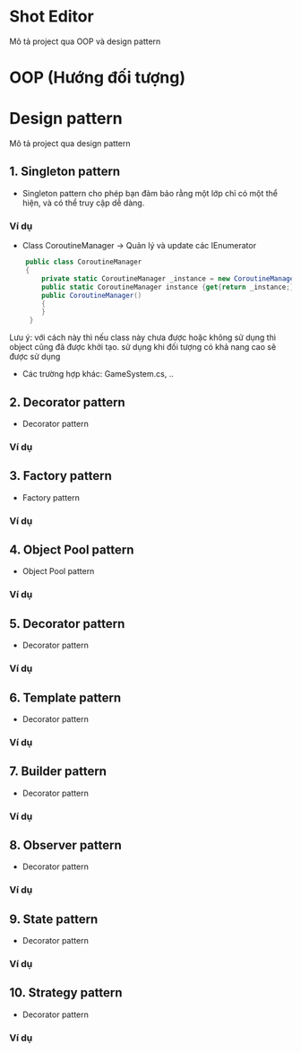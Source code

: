 # Shot Editor
Mô tả project qua OOP và design pattern
# OOP (Hướng đối tượng)

# Design pattern
Mô tả project qua design pattern
## 1. Singleton pattern
- Singleton pattern cho phép bạn đảm bảo rằng một lớp chỉ có một thể hiện, và có thể truy cập dễ dàng.
### Ví dụ
- Class CoroutineManager -> Quản lý và update các IEnumerator
```csharp
    public class CoroutineManager
    {
        private static CoroutineManager _instance = new CoroutineManager();
        public static CoroutineManager instance {get{return _instance;}}
        public CoroutineManager()
        {
        }
     }
```
Lưu ý: với cách này thì nếu class này chưa được hoặc không sử dụng thì object cũng đã được khởi tạo. sử dụng khi đối tượng có khả nang cao sẽ được sử dụng
- Các trường hợp khác: GameSystem.cs, ..
## 2. Decorator pattern
- Decorator pattern
### Ví dụ

## 3. Factory pattern
- Factory pattern
### Ví dụ

## 4. Object Pool pattern
- Object Pool pattern
### Ví dụ

## 5. Decorator pattern
- Decorator pattern
### Ví dụ

## 6. Template pattern
- Decorator pattern
### Ví dụ

## 7. Builder pattern
- Decorator pattern
### Ví dụ

## 8. Observer pattern
- Decorator pattern
### Ví dụ

## 9. State pattern
- Decorator pattern
### Ví dụ

## 10. Strategy pattern
- Decorator pattern
### Ví dụ
